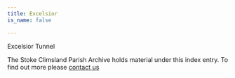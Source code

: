 ```yaml
---
title: Excelsior
is_name: false

---
```


Excelsior Tunnel


The Stoke Climsland Parish Archive holds material under this index entry. To find out more please [contact us](/contact/)

